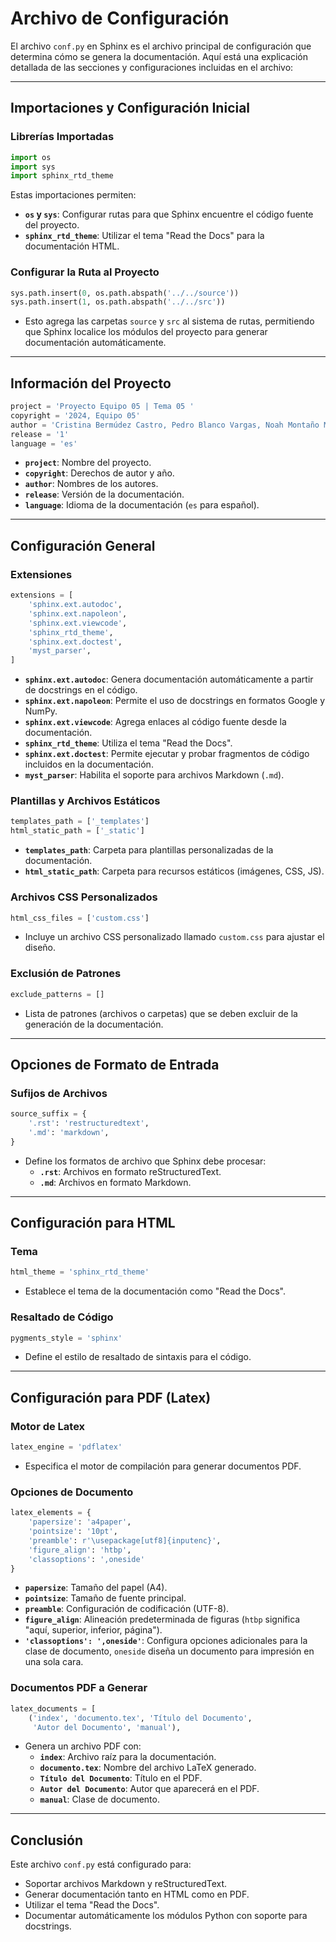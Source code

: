 # **Archivo de Configuración**

El archivo `conf.py` en Sphinx es el archivo principal de configuración que determina cómo se genera la documentación. Aquí está una explicación detallada de las secciones y configuraciones incluidas en el archivo:

----------

## Importaciones y Configuración Inicial

### **Librerías Importadas**

```python
import os
import sys
import sphinx_rtd_theme

```

Estas importaciones permiten:

-   **`os` y `sys`**: Configurar rutas para que Sphinx encuentre el código fuente del proyecto.
-   **`sphinx_rtd_theme`**: Utilizar el tema "Read the Docs" para la documentación HTML.

### **Configurar la Ruta al Proyecto**

```python
sys.path.insert(0, os.path.abspath('../../source'))
sys.path.insert(1, os.path.abspath('../../src'))

```

-   Esto agrega las carpetas `source` y `src` al sistema de rutas, permitiendo que Sphinx localice los módulos del proyecto para generar documentación automáticamente.

----------

## Información del Proyecto

```python
project = 'Proyecto Equipo 05 | Tema 05 '
copyright = '2024, Equipo 05'
author = 'Cristina Bermúdez Castro, Pedro Blanco Vargas, Noah Montaño Muñoz'
release = '1'
language = 'es'
```

-   **`project`**: Nombre del proyecto.
-   **`copyright`**: Derechos de autor y año.
-   **`author`**: Nombres de los autores.
-   **`release`**: Versión de la documentación.
-   **`language`**: Idioma de la documentación (`es` para español).

----------

## Configuración General

### **Extensiones**

```python
extensions = [
    'sphinx.ext.autodoc',
    'sphinx.ext.napoleon',
    'sphinx.ext.viewcode',
    'sphinx_rtd_theme',
    'sphinx.ext.doctest',
    'myst_parser',
]
```

-   **`sphinx.ext.autodoc`**: Genera documentación automáticamente a partir de docstrings en el código.
-   **`sphinx.ext.napoleon`**: Permite el uso de docstrings en formatos Google y NumPy.
-   **`sphinx.ext.viewcode`**: Agrega enlaces al código fuente desde la documentación.
-   **`sphinx_rtd_theme`**: Utiliza el tema "Read the Docs".
-   **`sphinx.ext.doctest`**: Permite ejecutar y probar fragmentos de código incluidos en la documentación.
-   **`myst_parser`**: Habilita el soporte para archivos Markdown (`.md`).

### **Plantillas y Archivos Estáticos**

```python
templates_path = ['_templates']
html_static_path = ['_static']
```

-   **`templates_path`**: Carpeta para plantillas personalizadas de la documentación.
-   **`html_static_path`**: Carpeta para recursos estáticos (imágenes, CSS, JS).

### **Archivos CSS Personalizados**

```python
html_css_files = ['custom.css']
```

-   Incluye un archivo CSS personalizado llamado `custom.css` para ajustar el diseño.

### **Exclusión de Patrones**

```python
exclude_patterns = []
```

-   Lista de patrones (archivos o carpetas) que se deben excluir de la generación de la documentación.

----------

## Opciones de Formato de Entrada

### **Sufijos de Archivos**

```python
source_suffix = {
    '.rst': 'restructuredtext',
    '.md': 'markdown',
}
```

-   Define los formatos de archivo que Sphinx debe procesar:
    -   **`.rst`**: Archivos en formato reStructuredText.
    -   **`.md`**: Archivos en formato Markdown.

----------

## Configuración para HTML

### **Tema**

```python
html_theme = 'sphinx_rtd_theme'
```

-   Establece el tema de la documentación como "Read the Docs".

### **Resaltado de Código**

```python
pygments_style = 'sphinx'
```

-   Define el estilo de resaltado de sintaxis para el código.

----------

## Configuración para PDF (Latex)

### **Motor de Latex**

```python
latex_engine = 'pdflatex'
```

-   Especifica el motor de compilación para generar documentos PDF.

### **Opciones de Documento**

```python
latex_elements = {
    'papersize': 'a4paper',
    'pointsize': '10pt',
    'preamble': r'\usepackage[utf8]{inputenc}',
    'figure_align': 'htbp',
    'classoptions': ',oneside'
}   
```

-   **`papersize`**: Tamaño del papel (A4).
-   **`pointsize`**: Tamaño de fuente principal.
-   **`preamble`**: Configuración de codificación (UTF-8).
-   **`figure_align`**: Alineación predeterminada de figuras (`htbp` significa "aquí, superior, inferior, página").
-   **`'classoptions': ',oneside'`**: Configura opciones adicionales para la clase de documento, `oneside` diseña un documento para impresión en una sola cara.


### **Documentos PDF a Generar**

```python
latex_documents = [
    ('index', 'documento.tex', 'Título del Documento',
     'Autor del Documento', 'manual'),
```

-   Genera un archivo PDF con:
    -   **`index`**: Archivo raíz para la documentación.
    -   **`documento.tex`**: Nombre del archivo LaTeX generado.
    -   **`Título del Documento`**: Título en el PDF.
    -   **`Autor del Documento`**: Autor que aparecerá en el PDF.
    -   **`manual`**: Clase de documento.

----------

## Conclusión

Este archivo `conf.py` está configurado para:

-   Soportar archivos Markdown y reStructuredText.
-   Generar documentación tanto en HTML como en PDF.
-   Utilizar el tema "Read the Docs".
-   Documentar automáticamente los módulos Python con soporte para docstrings.
